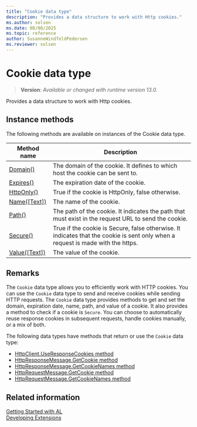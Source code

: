 ```yaml
---
title: "Cookie data type"
description: "Provides a data structure to work with Http cookies."
ms.author: solsen
ms.date: 08/08/2025
ms.topic: reference
author: SusanneWindfeldPedersen
ms.reviewer: solsen
---
```

[//]: # (START>DO_NOT_EDIT)
[//]: # (IMPORTANT:Do not edit any of the content between here and the END>DO_NOT_EDIT.)
[//]: # (Any modifications should be made in the .xml files in the ModernDev repo.)
# Cookie data type
> **Version**: _Available or changed with runtime version 13.0._

Provides a data structure to work with Http cookies.



## Instance methods
The following methods are available on instances of the Cookie data type.

|Method name|Description|
|-----------|-----------|
|[Domain()](cookie-domain-method.md)|The domain of the cookie. It defines to which host the cookie can be sent to.|
|[Expires()](cookie-expires-method.md)|The expiration date of the cookie.|
|[HttpOnly()](cookie-httponly-method.md)|True if the cookie is HttpOnly, false otherwise.|
|[Name([Text])](cookie-name-method.md)|The name of the cookie.|
|[Path()](cookie-path-method.md)|The path of the cookie. It indicates the path that must exist in the request URL to send the cookie.|
|[Secure()](cookie-secure-method.md)|True if the cookie is Secure, false otherwise. It indicates that the cookie is sent only when a request is made with the https.|
|[Value([Text])](cookie-value-method.md)|The value of the cookie.|

[//]: # (IMPORTANT: END>DO_NOT_EDIT)

## Remarks

The `Cookie` data type allows you to efficiently work with HTTP cookies. You can use the `Cookie` data type to send and receive cookies while sending HTTP requests. The `Cookie` data type provides methods to get and set the domain, expiration date, name, path, and value of a cookie. It also provides a method to check if a cookie is `Secure`. You can choose to automatically reuse response cookies in subsequent requests, handle cookies manually, or a mix of both.

The following data types have methods that return or use the `Cookie` data type:

- [HttpClient.UseResponseCookies method](../httpclient/httpclient-useresponsecookies-method.md)  
- [HttpResponseMessage.GetCookie method](../httpresponsemessage/httpresponsemessage-getcookie-method.md)  
- [HttpResponseMessage.GetCookieNames method](../httpresponsemessage/httpresponsemessage-getcookienames-method.md)  
- [HttpRequestMessage.GetCookie method](../httprequestmessage/httprequestmessage-getcookie-method.md)  
- [HttpRequestMessage.GetCookieNames method](../httprequestmessage/httprequestmessage-getcookienames-method.md)  

## Related information

[Getting Started with AL](../../devenv-get-started.md)  
[Developing Extensions](../../devenv-dev-overview.md)  